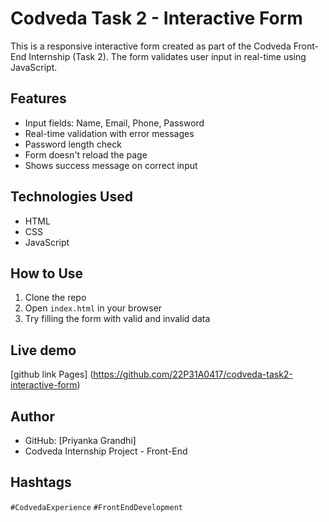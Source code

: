 # Codveda Task 2 - Interactive Form

This is a responsive interactive form created as part of the Codveda Front-End Internship (Task 2). The form validates user input in real-time using JavaScript.

##  Features

- Input fields: Name, Email, Phone, Password
- Real-time validation with error messages
- Password length check
- Form doesn't reload the page
- Shows success message on correct input

##  Technologies Used

- HTML
- CSS
- JavaScript

##  How to Use

1. Clone the repo
2. Open `index.html` in your browser
3. Try filling the form with valid and invalid data

##  Live demo

[github link Pages] (https://github.com/22P31A0417/codveda-task2-interactive-form)

##  Author

- GitHub: [Priyanka Grandhi]
- Codveda Internship Project - Front-End

##  Hashtags

`#CodvedaExperience` `#FrontEndDevelopment` 
